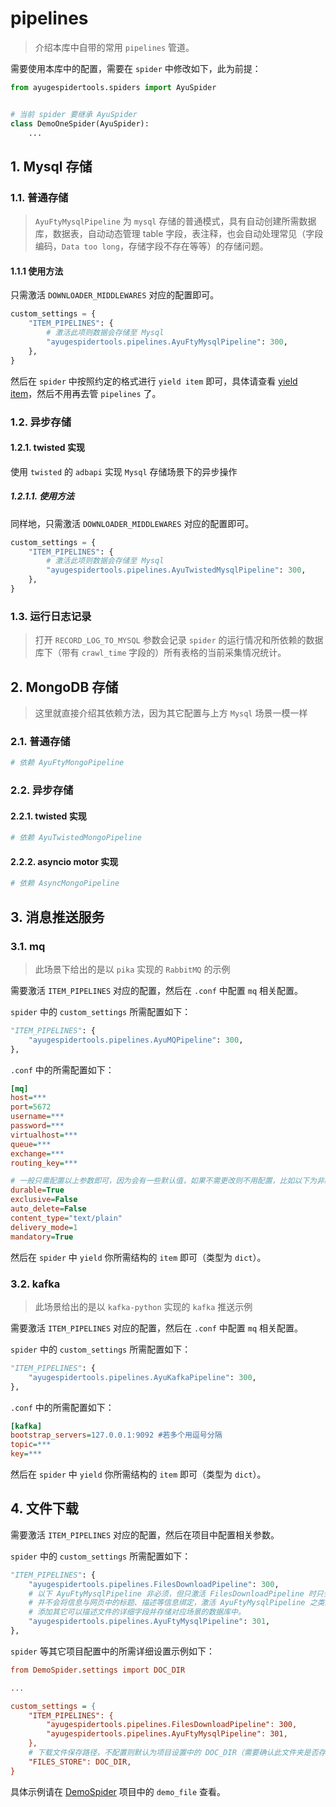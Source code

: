 # pipelines

> 介绍本库中自带的常用 `pipelines` 管道。

需要使用本库中的配置，需要在 `spider` 中修改如下，此为前提：

```python
from ayugespidertools.spiders import AyuSpider


# 当前 spider 要继承 AyuSpider
class DemoOneSpider(AyuSpider):
    ...
```

## 1. Mysql 存储

### 1.1. 普通存储

> `AyuFtyMysqlPipeline` 为 `mysql` 存储的普通模式，具有自动创建所需数据库，数据表，自动动态管理 table 字段，表注释，也会自动处理常见（字段编码，`Data too long`，存储字段不存在等等）的存储问题。

#### 1.1.1 使用方法

只需激活 `DOWNLOADER_MIDDLEWARES` 对应的配置即可。

```python
custom_settings = {
    "ITEM_PIPELINES": {
        # 激活此项则数据会存储至 Mysql
        "ayugespidertools.pipelines.AyuFtyMysqlPipeline": 300,
    },
}
```

然后在 `spider` 中按照约定的格式进行 `yield item` 即可，具体请查看 [yield item](https://ayugespidertools.readthedocs.io/en/latest/topics/items.html#yield-item)，然后不用再去管 `pipelines` 了。

### 1.2. 异步存储

#### 1.2.1. twisted 实现

使用 `twisted` 的 `adbapi` 实现 `Mysql` 存储场景下的异步操作

##### 1.2.1.1. 使用方法

同样地，只需激活 `DOWNLOADER_MIDDLEWARES` 对应的配置即可。

```python
custom_settings = {
    "ITEM_PIPELINES": {
        # 激活此项则数据会存储至 Mysql
        "ayugespidertools.pipelines.AyuTwistedMysqlPipeline": 300,
    },
}
```

### 1.3. 运行日志记录

> 打开 `RECORD_LOG_TO_MYSQL` 参数会记录 `spider` 的运行情况和所依赖的数据库下（带有 `crawl_time` 字段的）所有表格的当前采集情况统计。

## 2. MongoDB 存储

> 这里就直接介绍其依赖方法，因为其它配置与上方 `Mysql` 场景一模一样

### 2.1. 普通存储

```python
# 依赖 AyuFtyMongoPipeline
```

### 2.2. 异步存储

#### 2.2.1. twisted 实现

```python
# 依赖 AyuTwistedMongoPipeline
```

#### 2.2.2. asyncio motor 实现

```python
# 依赖 AsyncMongoPipeline
```

## 3. 消息推送服务

### 3.1. mq

> 此场景下给出的是以 `pika` 实现的 `RabbitMQ` 的示例

需要激活 `ITEM_PIPELINES` 对应的配置，然后在 `.conf` 中配置 `mq` 相关配置。

`spider` 中的 `custom_settings` 所需配置如下：

```python
"ITEM_PIPELINES": {
    "ayugespidertools.pipelines.AyuMQPipeline": 300,
},
```

`.conf` 中的所需配置如下：

```ini
[mq]
host=***
port=5672
username=***
password=***
virtualhost=***
queue=***
exchange=***
routing_key=***

# 一般只需配置以上参数即可，因为会有一些默认值，如果不需更改则不用配置，比如以下为非必须参数及其默认值：
durable=True
exclusive=False
auto_delete=False
content_type="text/plain"
delivery_mode=1
mandatory=True
```

然后在 `spider` 中 `yield` 你所需结构的 `item` 即可（类型为 `dict`）。

### 3.2. kafka

> 此场景给出的是以 `kafka-python` 实现的 `kafka` 推送示例

需要激活 `ITEM_PIPELINES` 对应的配置，然后在 `.conf` 中配置 `mq` 相关配置。

`spider` 中的 `custom_settings` 所需配置如下：

```python
"ITEM_PIPELINES": {
    "ayugespidertools.pipelines.AyuKafkaPipeline": 300,
},
```

`.conf` 中的所需配置如下：

```ini
[kafka]
bootstrap_servers=127.0.0.1:9092 #若多个用逗号分隔
topic=***
key=***
```

然后在 `spider` 中 `yield` 你所需结构的 `item` 即可（类型为 `dict`）。

## 4. 文件下载

需要激活 `ITEM_PIPELINES` 对应的配置，然后在项目中配置相关参数。

`spider` 中的 `custom_settings` 所需配置如下：

```python
"ITEM_PIPELINES": {
    "ayugespidertools.pipelines.FilesDownloadPipeline": 300,
    # 以下 AyuFtyMysqlPipeline 非必须，但只激活 FilesDownloadPipeline 时只会下载文件，但是
    # 并不会将信息与网页中的标题、描述等信息绑定，激活 AyuFtyMysqlPipeline 之类的选项后，可以自行
    # 添加其它可以描述文件的详细字段并存储对应场景的数据库中。
    "ayugespidertools.pipelines.AyuFtyMysqlPipeline": 301,
},
```

`spider` 等其它项目配置中的所需详细设置示例如下：

```ini
from DemoSpider.settings import DOC_DIR

...

custom_settings = {
    "ITEM_PIPELINES": {
        "ayugespidertools.pipelines.FilesDownloadPipeline": 300,
        "ayugespidertools.pipelines.AyuFtyMysqlPipeline": 301,
    },
    # 下载文件保存路径，不配置则默认为项目设置中的 DOC_DIR（需要确认此文件夹是否存在）
    "FILES_STORE": DOC_DIR,
}
```

具体示例请在 [DemoSpider](https://github.com/shengchenyang/DemoSpider) 项目中的 `demo_file` 查看。
